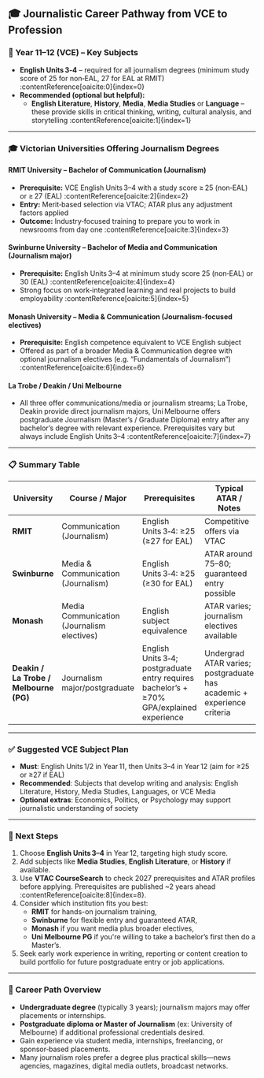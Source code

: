 ## 🎓 Journalistic Career Pathway from VCE to Profession

### 📝 Year 11–12 (VCE) – Key Subjects

- **English Units 3‑4** – required for all journalism degrees (minimum study score of 25 for non‑EAL, 27 for EAL at RMIT) :contentReference[oaicite:0]{index=0}  
- **Recommended (optional but helpful):**
  - **English Literature**, **History**, **Media**, **Media Studies** or **Language** – these provide skills in critical thinking, writing, cultural analysis, and storytelling :contentReference[oaicite:1]{index=1}  

---

### 🎓 Victorian Universities Offering Journalism Degrees

#### **RMIT University – Bachelor of Communication (Journalism)**  
- **Prerequisite:** VCE English Units 3–4 with a study score ≥ 25 (non‑EAL) or ≥ 27 (EAL) :contentReference[oaicite:2]{index=2}  
- **Entry:** Merit‑based selection via VTAC; ATAR plus any adjustment factors applied  
- **Outcome:** Industry‑focused training to prepare you to work in newsrooms from day one :contentReference[oaicite:3]{index=3}  

#### **Swinburne University – Bachelor of Media and Communication (Journalism major)**  
- **Prerequisite:** English Units 3–4 at minimum study score 25 (non‑EAL) or 30 (EAL) :contentReference[oaicite:4]{index=4}  
- Strong focus on work‑integrated learning and real projects to build employability :contentReference[oaicite:5]{index=5}  

#### **Monash University – Media & Communication (Journalism-focused electives)**  
- **Prerequisite:** English competence equivalent to VCE English subject  
- Offered as part of a broader Media & Communication degree with optional journalism electives (e.g. “Fundamentals of Journalism”) :contentReference[oaicite:6]{index=6}  

#### **La Trobe / Deakin / Uni Melbourne**  
- All three offer communications/media or journalism streams; La Trobe, Deakin provide direct journalism majors, Uni Melbourne offers postgraduate Journalism (Master’s / Graduate Diploma) entry after any bachelor’s degree with relevant experience. Prerequisites vary but always include English Units 3–4 :contentReference[oaicite:7]{index=7}  

---

### 📋 Summary Table

| University                  | Course / Major                      | Prerequisites                                 | Typical ATAR / Notes                      |
|-----------------------------|-------------------------------------|-----------------------------------------------|-------------------------------------------|
| **RMIT**                    | Communication (Journalism)         | English Units 3‑4: ≥25 (≥27 for EAL)          | Competitive offers via VTAC               |
| **Swinburne**               | Media & Communication (Journalism) | English Units 3‑4: ≥25 (≥30 for EAL)          | ATAR around 75–80; guaranteed entry possible |
| **Monash**                  | Media Communication (Journalism electives) | English subject equivalence               | ATAR varies; journalism electives available |
| **Deakin / La Trobe / Melbourne (PG)** | Journalism major/postgraduate | English Units 3‑4; postgraduate entry requires bachelor’s + ≥70% GPA/explained experience | Undergrad ATAR varies; postgraduate has academic + experience criteria |

---

### ✅ Suggested VCE Subject Plan

- **Must**: English Units 1/2 in Year 11, then Units 3–4 in Year 12 (aim for ≥25 or ≥27 if EAL)  
- **Recommended**: Subjects that develop writing and analysis: English Literature, History, Media Studies, Languages, or VCE Media  
- **Optional extras**: Economics, Politics, or Psychology may support journalistic understanding of society

---

### 🎯 Next Steps

1. Choose **English Units 3–4** in Year 12, targeting high study score.
2. Add subjects like **Media Studies**, **English Literature**, or **History** if available.
3. Use **VTAC CourseSearch** to check 2027 prerequisites and ATAR profiles before applying. Prerequisites are published ~2 years ahead :contentReference[oaicite:8]{index=8}.
4. Consider which institution fits you best:
   - **RMIT** for hands-on journalism training,
   - **Swinburne** for flexible entry and guaranteed ATAR,
   - **Monash** if you want media plus broader electives,
   - **Uni Melbourne PG** if you're willing to take a bachelor’s first then do a Master’s.
5. Seek early work experience in writing, reporting or content creation to build portfolio for future postgraduate entry or job applications.

---

### 🏁 Career Path Overview

- **Undergraduate degree** (typically 3 years); journalism majors may offer placements or internships.
- **Postgraduate diploma or Master of Journalism** (ex: University of Melbourne) if additional professional credentials desired.
- Gain experience via student media, internships, freelancing, or sponsor‑based placements.
- Many journalism roles prefer a degree plus practical skills—news agencies, magazines, digital media outlets, broadcast networks.

